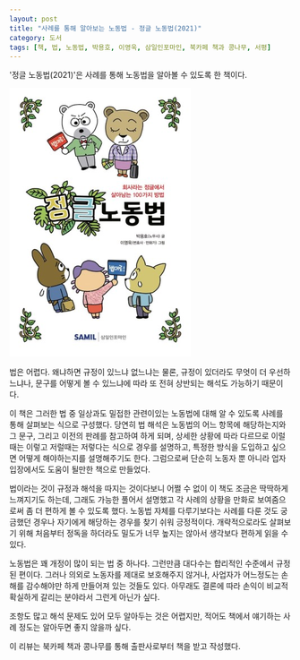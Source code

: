 ```yaml
---
layout: post
title: "사례를 통해 알아보는 노동법 - 정글 노동법(2021)"
category: 도서
tags: [책, 법, 노동법, 박용호, 이영욱, 삼일인포마인, 북카페 책과 콩나무, 서평]
---
```


'정글 노동법(2021)'은
사례를 통해 노동법을 알아볼 수 있도록 한 책이다.

![표지](/images/jungle-labor-law-2021-book-h480.jpg)

법은 어렵다.
왜냐하면 규정이 있느냐 없느냐는 물론,
규정이 있더라도 무엇이 더 우선하느냐나,
문구를 어떻게 볼 수 있느냐에 따라 또 전혀 상반되는 해석도 가능하기 때문이다.

이 책은 그러한 법 중 일상과도 밀접한 관련이있는 노동법에 대해 알 수 있도록
사례를 통해 살펴보는 식으로 구성했다.
당연히 법 해석은 노동법의 어느 항목에 해당하는지와 그 문구,
그리고 이전의 판례를 참고하여 하게 되며,
상세한 상황에 따라 다르므로 이럴때는 이렇고 저럴때는 저렇다는 식으로 경우를 설명하고,
특정한 방식을 도입하고 싶으면 어떻게 해야하는지를 설명해주기도 한다.
그럼으로써 단순히 노동자 뿐 아니라 업자 입장에서도 도움이 될만한 책으로 만들었다.

법이라는 것이 규정과 해석을 따지는 것이다보니
어쩔 수 없이 이 책도 조금은 딱딱하게 느껴지기도 하는데,
그래도 가능한 풀어서 설명했고
각 사례의 상황을 만화로 보여줌으로써 좀 더 편하게 볼 수 있도록 했다.
노동법 자체를 다루기보다는 사례를 다룬 것도
궁금했던 경우나 자기에게 해당하는 경우를 찾기 쉬워 긍정적이다.
개략적으로라도 살펴보기 위해 처음부터 정독을 하더라도
밀도가 너무 높지는 않아서 생각보다 편하게 읽을 수 있다.

노동법은 꽤 개정이 많이 되는 법 중 하나다.
그런만큼 대다수는 합리적인 수준에서 규정된 편이다.
그러나 의외로 노동자를 제대로 보호해주지 않거나,
사업자가 어느정도는 손해를 감수해야만 하게 만들어져 있는 것들도 있다.
아무래도 결론에 따라 손익이 비교적 확실하게 갈리는 분야라서 그런게 아닌가 싶다.

조항도 많고 해석 문제도 있어 모두 알아두는 것은 어렵지만,
적어도 책에서 얘기하는 사례 정도는 알아두면 좋지 않을까 싶다.


<div class="im im-info">
이 리뷰는 북카페 책과 콩나무를 통해 출판사로부터 책을 받고 작성했다.
</div>
